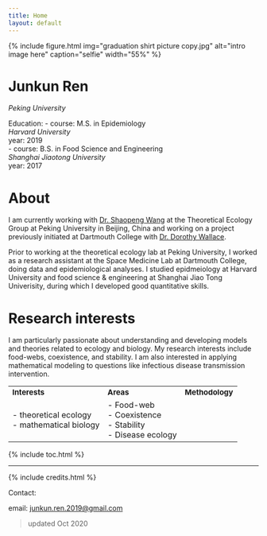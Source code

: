 ```yaml
---
title: Home
layout: default
---
```


{% include figure.html img="graduation shirt picture copy.jpg" alt="intro image here" caption="selfie" width="55%" %}

# Junkun Ren
*Peking University*

Education:
    - course: M.S. in Epidemiology<br/>
      *Harvard University*<br/>
      year: 2019<br/>
    - course: B.S. in Food Science and Engineering<br/>
      *Shanghai Jiaotong University*<br/>
      year: 2017

# About

I am currently working with [Dr. Shaopeng Wang](http://scholar.pku.edu.cn/spwang) at the Theoretical Ecology Group at Peking University in Beijing, China and  working on a project previously initiated at Dartmouth College with [Dr. Dorothy Wallace](https://math.dartmouth.edu/~dwallace/). 

Prior to working at the theoretical ecology lab at Peking University, I worked as a research assistant at the Space Medicine Lab at Dartmouth College, doing data and epidemiological analyses. I studied epidmeiology at Harvard University and food science & engineering at Shanghai Jiao Tong Univerisity, during which I developed good quantitative skills.

# Research interests

I am particularly passionate about understanding and developing models and theories related to ecology and biology. My research interests include food-webs, coexistence, and stability. I am also interested in applying mathematical modeling to questions like infectious disease transmission intervention.

<table border="0">
 <tr>
    <td><b style="font-size:15px">Interests</b></td>
    <td><b style="font-size:15px">Areas</b></td>
    <td><b style="font-size:15px">Methodology</b></td>
 </tr>
 <tr>
    <td> 
        - theoretical ecology <br/>
        - mathematical biology
    </td>
    <td>
        - Food-web  <br/>
        - Coexistence  <br/> 
        - Stability <br/>
        - Disease ecology<br/>
    </td>
 </tr>
</table>

{% include toc.html %}

------

{% include credits.html %}


Contact:

email: junkun.ren.2019@gmail.com

> updated Oct 2020

